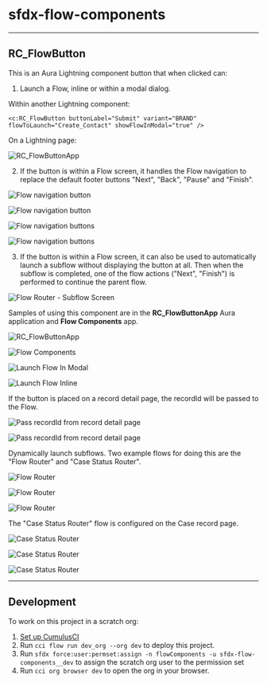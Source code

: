# sfdx-flow-components

----------
## RC_FlowButton

This is an Aura Lightning component button that when clicked can:

1. Launch a Flow, inline or within a modal dialog.

Within another Lightning component: 

`<c:RC_FlowButton buttonLabel="Submit" variant="BRAND" 
                     flowToLaunch="Create_Contact"
                     showFlowInModal="true"
                     />`

On a Lightning page: 

![RC_FlowButtonApp](docs/images/lightningPage-flowButton.png)


2. If the button is within a Flow screen, it handles the Flow navigation to replace the default footer buttons "Next", "Back", "Pause" and "Finish".

![Flow navigation button](docs/images/flowScreen-next.png)

![Flow navigation button](docs/images/createContactScreen-hideFooter.png)

![Flow navigation buttons](docs/images/createContactScreen-customNavButtons.png)

![Flow navigation buttons](docs/images/createContactScreen-output.png)

3. If the button is within a Flow screen, it can also be used to automatically launch a subflow without displaying the button at all. Then when the subflow is completed, one of the flow actions ("Next", "Finish") is performed to continue the parent flow.

![Flow Router - Subflow Screen](docs/images/flowRouter-subflowScreen.png)


Samples of using this component are in the **RC_FlowButtonApp** Aura application and **Flow Components** app.

![RC_FlowButtonApp](docs/images/RC_FlowButtonApp.png)

![Flow Components](docs/images/app-flowComponents1.png)

![Launch Flow In Modal](docs/images/app-flowComponents-flowInModal.png)

![Launch Flow Inline](docs/images/app-flowComponents-flowInline.png)

If the button is placed on a record detail page, the recordId will be passed to the Flow. 

![Pass recordId from record detail page](docs/images/accountPage-createContact-1.png)

![Pass recordId from record detail page](docs/images/accountPage-createContact-2.png)


Dynamically launch subflows. Two example flows for doing this are the "Flow Router" and "Case Status Router".

![Flow Router](docs/images/flows.png)

![Flow Router](docs/images/flowBuilder-flowRouter.png)

![Flow Router](docs/images/flowRouter.png)

The "Case Status Router" flow is configured on the Case record page. 

![Case Status Router](docs/images/flowComponents-caseStatusRouter.png)

![Case Status Router](docs/images/flowBuilder-caseStatusRouter.png)

![Case Status Router](docs/images/caseStatusRouter.png)


----------
## Development

To work on this project in a scratch org:

1. [Set up CumulusCI](https://cumulusci.readthedocs.io/en/latest/tutorial.html)
2. Run `cci flow run dev_org --org dev` to deploy this project.
3. Run `sfdx force:user:permset:assign -n flowComponents -u sfdx-flow-components__dev` to assign the scratch org user to the permission set
4. Run `cci org browser dev` to open the org in your browser.